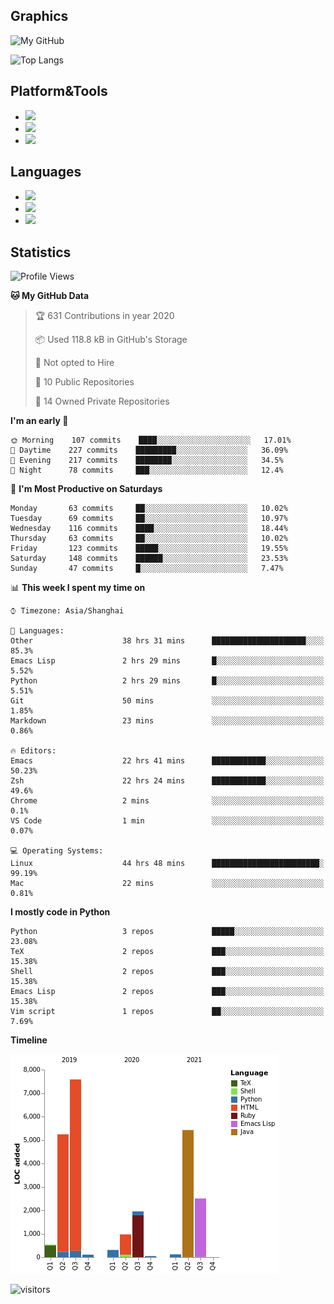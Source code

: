 ## Graphics

![My GitHub](https://github-readme-stats.vercel.app/api?username=SteamedFish&count_private=true&show_icons=true&theme=buefy&include_all_commits=true)

![Top Langs](https://github-readme-stats.vercel.app/api/top-langs/?username=SteamedFish&theme=buefy&hide=ruby&count_private=true&show_icons=true&layout=compact)

## Platform&Tools

* [![](https://img.shields.io/badge/ArchLinux--purple?style=flat-square&logo=ArchLinux)](https://www.archlinux.org/)
* [![](https://img.shields.io/badge/Gentoo-testing-purple?style=flat-square&logo=Gentoo)](https://www.gentoo.org/)
* [![](https://img.shields.io/badge/Doom%20Emacs-28-blue?style=flat-square&logo=Gnu%20emacs&logoColor=white)](https://www.gnu.org/software/emacs/)

## Languages

* [![](https://img.shields.io/badge/-Python-3776AB?style=flat-square&logo=python&logoColor=white)](https://www.python.org/)
* [![](https://img.shields.io/badge/-Bash-00ADD8?style=flat-square&logo=Gnu-bash&logoColor=white)](https://www.gnu.org/software/bash/)
* [![](https://img.shields.io/badge/-Go-00ADD8?style=flat-square&logo=go&logoColor=white)](https://golang.org/)

## Statistics

<!--START_SECTION:waka-->
![Profile Views](http://img.shields.io/badge/Profile%20Views-100-blue)

**🐱 My GitHub Data** 

> 🏆 631 Contributions in year 2020
 > 
> 📦 Used 118.8 kB in GitHub's Storage 
 > 
> 🚫 Not opted to Hire
 > 
> 📜 10 Public Repositories 
 > 
> 🔑 14 Owned Private Repositories 

**I'm an early 🐤** 

```text
🌞 Morning    107 commits    ████░░░░░░░░░░░░░░░░░░░░░   17.01% 
🌆 Daytime    227 commits    █████████░░░░░░░░░░░░░░░░   36.09% 
🌃 Evening    217 commits    ████████░░░░░░░░░░░░░░░░░   34.5% 
🌙 Night      78 commits     ███░░░░░░░░░░░░░░░░░░░░░░   12.4%

```
📅 **I'm Most Productive on Saturdays** 

```text
Monday       63 commits     ██░░░░░░░░░░░░░░░░░░░░░░░   10.02% 
Tuesday      69 commits     ██░░░░░░░░░░░░░░░░░░░░░░░   10.97% 
Wednesday    116 commits    ████░░░░░░░░░░░░░░░░░░░░░   18.44% 
Thursday     63 commits     ██░░░░░░░░░░░░░░░░░░░░░░░   10.02% 
Friday       123 commits    █████░░░░░░░░░░░░░░░░░░░░   19.55% 
Saturday     148 commits    ██████░░░░░░░░░░░░░░░░░░░   23.53% 
Sunday       47 commits     █░░░░░░░░░░░░░░░░░░░░░░░░   7.47%

```


📊 **This week I spent my time on** 

```text
⌚︎ Timezone: Asia/Shanghai

💬 Languages: 
Other                    38 hrs 31 mins      █████████████████████░░░░   85.3% 
Emacs Lisp               2 hrs 29 mins       █░░░░░░░░░░░░░░░░░░░░░░░░   5.52% 
Python                   2 hrs 29 mins       █░░░░░░░░░░░░░░░░░░░░░░░░   5.51% 
Git                      50 mins             ░░░░░░░░░░░░░░░░░░░░░░░░░   1.85% 
Markdown                 23 mins             ░░░░░░░░░░░░░░░░░░░░░░░░░   0.86%

🔥 Editors: 
Emacs                    22 hrs 41 mins      ████████████░░░░░░░░░░░░░   50.23% 
Zsh                      22 hrs 24 mins      ████████████░░░░░░░░░░░░░   49.6% 
Chrome                   2 mins              ░░░░░░░░░░░░░░░░░░░░░░░░░   0.1% 
VS Code                  1 min               ░░░░░░░░░░░░░░░░░░░░░░░░░   0.07%

💻 Operating Systems: 
Linux                    44 hrs 48 mins      ████████████████████████░   99.19% 
Mac                      22 mins             ░░░░░░░░░░░░░░░░░░░░░░░░░   0.81%

```

**I mostly code in Python** 

```text
Python                   3 repos             █████░░░░░░░░░░░░░░░░░░░░   23.08% 
TeX                      2 repos             ███░░░░░░░░░░░░░░░░░░░░░░   15.38% 
Shell                    2 repos             ███░░░░░░░░░░░░░░░░░░░░░░   15.38% 
Emacs Lisp               2 repos             ███░░░░░░░░░░░░░░░░░░░░░░   15.38% 
Vim script               1 repos             ██░░░░░░░░░░░░░░░░░░░░░░░   7.69%

```


**Timeline**

![Chart not found](https://github.com/SteamedFish/SteamedFish/blob/master/charts/bar_graph.png) 


<!--END_SECTION:waka-->

![visitors](https://visitor-badge.laobi.icu/badge?page_id=SteamedFish.SteamedFish)
